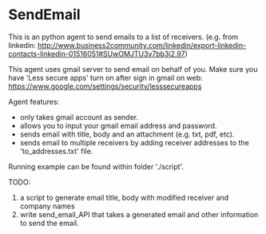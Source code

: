 # SendEmail

This is an python agent to send emails to a list of receivers. (e.g. from linkedin: http://www.business2community.com/linkedin/export-linkedin-contacts-linkedin-01516051#SUwOMJTU3v7bb3j2.97)

This agent uses gmail server to send email on behalf of you. Make sure you have 'Less secure apps' turn on after sign in gmail on web: https://www.google.com/settings/security/lesssecureapps

Agent features:

- only takes gmail account as sender.
- allows you to input your gmail email address and password.
- sends email with title, body and an attachment (e.g. txt, pdf, etc).
- sends email to multiple receivers by adding receiver addresses to the 'to_addresses.txt' file.

Running example can be found within folder './script'.

TODO:

1. a script to generate email title, body with modified receiver and company names
2. write send_email_API that takes a generated email and other information to send the email.
